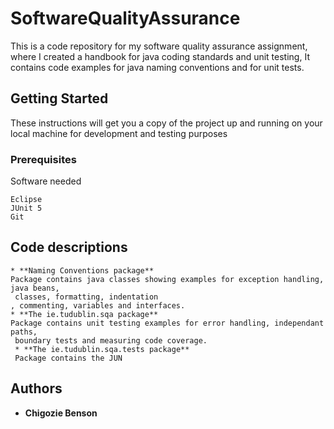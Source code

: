 # SoftwareQualityAssurance
This is a code repository for my software quality assurance assignment, where I created a handbook for java coding standards and unit testing, It contains code examples for java naming conventions and for unit tests. 
## Getting Started
These instructions will get you a copy of the project up and running on your local machine for development and testing purposes
### Prerequisites
Software needed
```
Eclipse
JUnit 5
Git

```

## Code descriptions
```
* **Naming Conventions package** 
Package contains java classes showing examples for exception handling, java beans,
 classes, formatting, indentation
, commenting, variables and interfaces.
* **The ie.tudublin.sqa package** 
Package contains unit testing examples for error handling, independant paths,
 boundary tests and measuring code coverage.
 * **The ie.tudublin.sqa.tests package** 
 Package contains the JUN
```

## Authors

* **Chigozie Benson** 